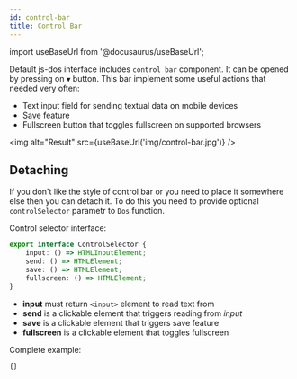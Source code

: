 ```yaml
---
id: control-bar
title: Control Bar
---
```

import useBaseUrl from '@docusaurus/useBaseUrl';

Default js-dos interface includes `control bar` component. It can be opened by pressing 
on `▼` button. This bar implement some useful actions that needed very often:

* Text input field for sending textual data on mobile devices
* [Save](save-load.md) feature
* Fullscreen button that toggles fullscreen on supported browsers


<img alt="Result" src={useBaseUrl('img/control-bar.jpg')} />

## Detaching

If you don't like the style of control bar or you need to place it somewhere else then you can detach it. To do this you need to provide optional `controlSelector` parametr to `Dos` function.

Control selector interface:
```typescript
export interface ControlSelector {
    input: () => HTMLInputElement;
    send: () => HTMLElement;
    save: () => HTMLElement;
    fullscreen: () => HTMLElement;
}
```

* **input** must return `<input>` element to read text from
* **send** is a clickable element that triggers reading from *input*
* **save** is a clickable element that triggers save feature
* **fullscreen** is a clickable element that toggles fullscreen 

Complete example:
```html title="examples/control-bar-detach.html"
{}
```
